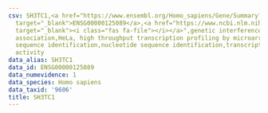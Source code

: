 ```yaml
---
csv: SH3TC1,<a href="https://www.ensembl.org/Homo_sapiens/Gene/Summary?db=core;g=ENSG00000125089"
  target="_blank">ENSG00000125089</a>,<a href="https://www.ncbi.nlm.nih.gov/pubmed/17216044"
  target="_blank"><i class="fas fa-file"></i></a>",genetic interference,functional
  association,HeLa, high throughput transcription profiling by microarray,nucleotide
  sequence identification,nucleotide sequence identification,transcriptional regulation,up-regulates
  activity
data_alias: SH3TC1
data_id: ENSG00000125089
data_numevidence: 1
data_species: Homo sapiens
data_taxid: '9606'
title: SH3TC1
---
```

